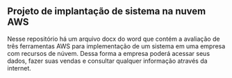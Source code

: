 ## Projeto de implantação de sistema na nuvem AWS

Nesse repositório há um arquivo docx do word que contém a avaliação 
de três ferramentas AWS para implementação de um sistema em uma empresa
com recursos de núvem. Dessa forma a empresa poderá acessar seus dados,
fazer suas vendas e consultar qualquer informação através da internet.
